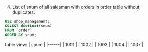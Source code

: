 4. List of snum of all salesman with orders in order table without duplicates.
```SQL
USE shop_management;
SELECT distinct(snum)
FROM `order`
ORDER BY snum;
```
table view:
| snum |
|------|
| 1001 |
| 1002 |
| 1003 |
| 1004 |
| 1007 |
